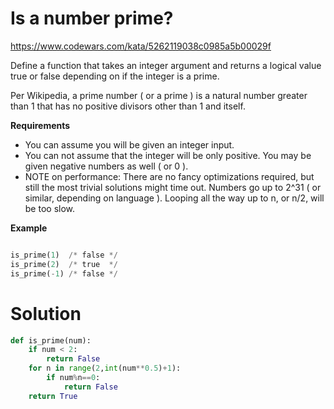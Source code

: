 # Is a number prime?

https://www.codewars.com/kata/5262119038c0985a5b00029f

Define a function that takes an integer argument and returns a logical value true or false depending on if the integer
is a prime.

Per Wikipedia, a prime number ( or a prime ) is a natural number greater than 1 that has no positive divisors other than
1 and itself.

**Requirements**

* You can assume you will be given an integer input.
* You can not assume that the integer will be only positive. You may be given negative numbers as well ( or 0 ).
* NOTE on performance: There are no fancy optimizations required, but still the most trivial solutions might time out.
  Numbers go up to 2^31 ( or similar, depending on language ). Looping all the way up to n, or n/2, will be too slow.

**Example**

```python

is_prime(1)  /* false */
is_prime(2)  /* true  */
is_prime(-1) /* false */
```

# Solution

```python
def is_prime(num):
    if num < 2:
        return False
    for n in range(2,int(num**0.5)+1):
        if num%n==0:
            return False
    return True
```